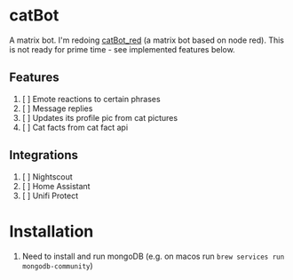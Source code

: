 # catBot
A matrix bot.
I'm redoing [catBot_red](https://github.com/mwinterstorm/catbot_red) (a matrix bot based on node red). This is not ready for prime time - see implemented features below.

## Features
1. [ ] Emote reactions to certain phrases
1. [ ] Message replies
1. [ ] Updates its profile pic from cat pictures
1. [ ] Cat facts from cat fact api

## Integrations
1. [ ] Nightscout 
1. [ ] Home Assistant
1. [ ] Unifi Protect

# Installation
1. Need to install and run mongoDB (e.g. on macos run ```brew services run mongodb-community```)
   